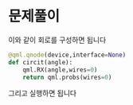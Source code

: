 # 문제풀이
이와 같이 회로를 구성하면 됩니다
```python
@qml.qnode(device,interface=None)
def circit(angle):
    qml.RX(angle,wires=0)
    return qml.probs(wires=0)
```
그리고 실행하면 됩니다 
